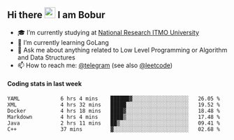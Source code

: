 ## Hi there <img src="https://media.giphy.com/media/hvRJCLFzcasrR4ia7z/giphy.gif" width="25px" height="25px"> I am Bobur

- :mortar_board: I’m currently studying at [National Research ITMO University](https://itmo.ru/)
- :seedling: I’m currently learning GoLang
- :speech_balloon: Ask me about anything related to Low Level Programming or Algorithm and Data Structures
- :mailbox: How to reach me: [@telegram](https://t.me/octoant) (see also [@leetcode](https://leetcode.com/octoant/))    

#### Coding stats in last week

<!--START_SECTION:waka-->

```text
YAML             6 hrs 4 mins    ██████▓░░░░░░░░░░░░░░░░░░   26.05 %
XML              4 hrs 32 mins   █████░░░░░░░░░░░░░░░░░░░░   19.52 %
Docker           4 hrs 18 mins   ████▓░░░░░░░░░░░░░░░░░░░░   18.48 %
Markdown         4 hrs 4 mins    ████▒░░░░░░░░░░░░░░░░░░░░   17.48 %
Java             2 hrs 11 mins   ██▒░░░░░░░░░░░░░░░░░░░░░░   09.41 %
C++              37 mins         ▓░░░░░░░░░░░░░░░░░░░░░░░░   02.68 %
```

<!--END_SECTION:waka-->
